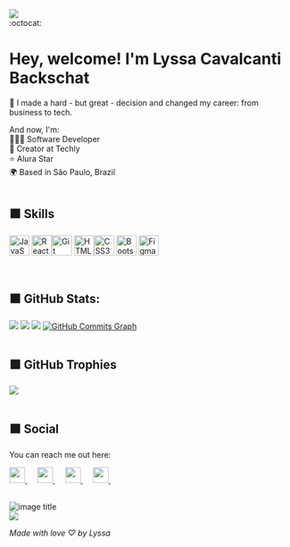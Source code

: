  <img src="techly-readme-blue.gif"/>

<br/>
:octocat:
<br/>

# Hey, welcome! I'm Lyssa Cavalcanti Backschat

🔄 I made a hard - but great - decision and changed my career: from business to tech.<br>

And now, I'm:<br>
👩🏻‍💻 Software Developer <br>
🚀 Creator at Techly <br>
⭐️ Alura Star <br>
🌍 Based in São Paulo, Brazil<br><br>

## ⬛️  Skills
<p align="left">
<a href="https://developer.mozilla.org/en-US/docs/Web/JavaScript" target="_blank" rel="noreferrer"><img src="https://raw.githubusercontent.com/danielcranney/readme-generator/main/public/icons/skills/javascript-colored.svg" width="36" height="36" alt="JavaScript" /></a> <a href="https://reactjs.org/" target="_blank" rel="noreferrer"><img src="https://raw.githubusercontent.com/danielcranney/readme-generator/main/public/icons/skills/react-colored.svg" width="36" height="36" alt="React" /></a><a href="https://git-scm.com/" target="_blank" rel="noreferrer"><img src="https://raw.githubusercontent.com/danielcranney/readme-generator/main/public/icons/skills/git-colored.svg" width="36" height="36" alt="Git" /></a>
<a href="https://developer.mozilla.org/en-US/docs/Glossary/HTML5" target="_blank" rel="noreferrer"><img src="https://raw.githubusercontent.com/danielcranney/readme-generator/main/public/icons/skills/html5-colored.svg" width="36" height="36" alt="HTML5" /></a><a href="https://www.w3.org/TR/CSS/#css" target="_blank" rel="noreferrer"><img src="https://raw.githubusercontent.com/danielcranney/readme-generator/main/public/icons/skills/css3-colored.svg" width="36" height="36" alt="CSS3" /></a>
<a href="https://getbootstrap.com/" target="_blank" rel="noreferrer"><img src="https://raw.githubusercontent.com/danielcranney/readme-generator/main/public/icons/skills/bootstrap-colored.svg" width="36" height="36" alt="Bootstrap" /></a>
<a href="https://www.figma.com/" target="_blank" rel="noreferrer"><img src="https://raw.githubusercontent.com/danielcranney/readme-generator/main/public/icons/skills/figma-colored.svg" width="36" height="36" alt="Figma" /></a>
</p><br>

## ⬛️ GitHub Stats:
![](https://github-readme-stats.vercel.app/api?username=lyssacavalcanti&theme=radical&hide_border=true&include_all_commits=false&count_private=true) ![](https://github-readme-streak-stats.herokuapp.com/?user=lyssacavalcanti&theme=radical&hide_border=true) ![](https://github-readme-stats.vercel.app/api/top-langs/?username=lyssacavalcanti&theme=radical&hide_border=true&include_all_commits=false&count_private=true&layout=compact)
<a href="http://www.github.com/lyssacavalcanti"><img src="https://github-readme-activity-graph.cyclic.app/graph?username=lyssacavalcanti&bg_color=1c1917&color=ffffff&line=0cd0cd&point=ffffff&area_color=1c1917&area=true&hide_border=true&custom_title=GitHub%20Commits%20Graph" alt="GitHub Commits Graph" /></a><br><br>

## ⬛️ GitHub Trophies
![](https://github-profile-trophy.vercel.app/?username=lyssacavalcanti&theme=discord&no-frame=false&no-bg=true&margin-w=4)
<br><br>

## ⬛️ Social
You can reach me out here:<br>

  <a href= "https://instagram.com/techly.com.br">
    <img src="https://img.icons8.com/ios-glyphs/256/0cd0cd/instagram-new.svg" width="28px"/>
  </a>
  &emsp;
  <a href="https://linkedin.com/in/lyssacavalcanti">
    <img src="https://img.icons8.com/ios-filled/256/0cd0cd/linkedin.svg" width="28px"/>
  </a>
  &emsp;
  <a href="www.youtube.com/channel/UC3rU2a5u_XPup2M3vOjUjkg">
    <img src="https://img.icons8.com/ios-filled/256/0cd0cd/youtube.svg" width="28px"/>
  </a>
  &emsp;
  <a href="https://techly.com.br">
    <img src="https://img.icons8.com/material/256/0cd0cd/globe--v1.png" width="28px"/>
  </a>
  &emsp;
 <br><br>

![image title](https://rushter.com/counter.svg)
</br>
  <img src="techly-purpose.gif"/>

*Made with love ♡ by Lyssa*
